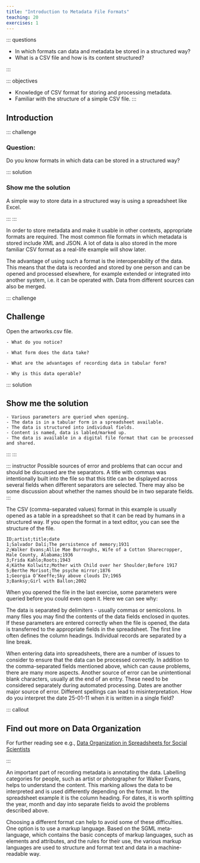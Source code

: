 ```yaml
---
title: "Introduction to Metadata File Formats"
teaching: 20
exercises: 1
---
```


::: questions 

- In which formats can data and metadata be stored in a structured way?
- What is a CSV file and how is its content structured?

:::

::: objectives

- Knowledge of CSV format for storing and processing metadata. 
- Familiar with the structure of a simple CSV file. 
:::

## Introduction

::: challenge

### Question: 
Do you know formats in which data can be stored in a structured way? 

::: solution

### Show me the solution
A simple way to store data in a structured way is using a spreadsheet like Excel. 

:::
:::

In order to store metadata and make it usable in other contexts, appropriate formats are required. The most common file formats in which metadata is stored include XML and JSON. A lot of data is also stored in the more familiar CSV format as a real-life example will show later.

The advantage of using such a format is the interoperability of the data. This means that the data is recorded and stored by one person and can be opened and processed elsewhere, for example extended or integrated into another system, i.e. it can be operated with. Data from different sources can also be merged. 

::: challenge

## Challenge

Open the artworks.csv file. 

    - What do you notice? 
    
    - What form does the data take?
    
    - What are the advantages of recording data in tabular form? 
    
    - Why is this data operable? 
    
::: solution

## Show me the solution

    - Various parameters are queried when opening.
    - The data is in a tabular form in a spreadsheet available.
    - The data is structured into individual fields.
    - Content is named, data is labled/marked up.
    - The data is available in a digital file format that can be processed and shared.
    
:::
:::

::: instructor
Possible sources of error and problems that can occur and should be discussed are the separators. A title with commas was intentionally built into the file so that this title can be displayed across several fields when different separators are selected. There may also be some discussion about whether the names should be in two separate fields. 
:::

The CSV (comma-separated values) format in this example is usually opened as a table in a spreadsheet so that it can be read by humans in a structured way. If you open the format in a text editor, you can see the structure of the file. 

```
ID;artist;title;date
1;Salvador Dalí;The persistence of memory;1931
2;Walker Evans;Allie Mae Burroughs, Wife of a Cotton Sharecropper, Hale County, Alabama;1936
3;Frida Kahlo;Roots;1943
4;Käthe Kollwitz;Mother with Child over her Shoulder;Before 1917
5;Berthe Morisot;The psyche mirror;1876
1;Georgia O’Keeffe;Sky above clouds IV;1965
3;Banksy;Girl with Ballon;2002
```

When you opened the file in the last exercise, some parameters were queried before you could even open it. Here we can see why:

The data is separated by delimiters - usually commas or semicolons. In many files you may find the contents of the data fields enclosed in quotes. If these parameters are entered correctly when the file is opened, the data is transferred to the appropriate fields in the spreadsheet. The first line often defines the column headings. Individual records are separated by a line break.

When entering data into spreadsheets, there are a number of issues to consider to ensure that the data can be processed correctly. In addition to the comma-separated fields mentioned above, which can cause problems, there are many more aspects. Another source of error can be unintentional blank characters, usually at the end of an entry. These need to be considered separately during automated processing. Dates are another major source of error. Different spellings can lead to misinterpretation. How do you interpret the date 25-01-11 when it is written in a single field?

::: callout

## Find out more on Data Organization

For further reading see e.g., [Data Organization in Spreadsheets for Social Scientists](https://datacarpentry.github.io/spreadsheets-socialsci/)

:::

An important part of recording metadata is annotating the data. Labelling categories for people, such as artist or photographer for Walker Evans, helps to understand the content. This marking allows the data to be interpreted and is used differently depending on the format. In the spreadsheet example it is the column heading. For dates, it is worth splitting the year, month and day into separate fields to avoid the problems described above. 

Choosing a different format can help to avoid some of these difficulties. One option is to use a markup language. Based on the SGML meta-language, which contains the basic concepts of markup languages, such as elements and attributes, and the rules for their use, the various markup languages are used to structure and format text and data in a machine-readable way.

